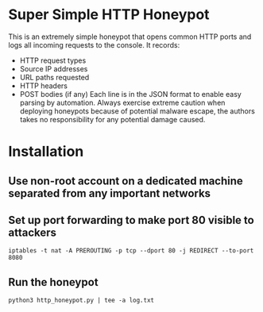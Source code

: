 # Super Simple HTTP Honeypot
This is an extremely simple honeypot that opens common HTTP ports and logs all incoming requests to the console. It records:
* HTTP request types
* Source IP addresses
* URL paths requested
* HTTP headers
* POST bodies (if any)
Each line is in the JSON format to enable easy parsing by automation.
Always exercise extreme caution when deploying honeypots because of potential malware escape, the authors takes no responsibility for any potential damage caused.

# Installation
## Use non-root account on a dedicated machine separated from any important networks
## Set up port forwarding to make port 80 visible to attackers
```
iptables -t nat -A PREROUTING -p tcp --dport 80 -j REDIRECT --to-port 8080
```
## Run the honeypot
```
python3 http_honeypot.py | tee -a log.txt
```
